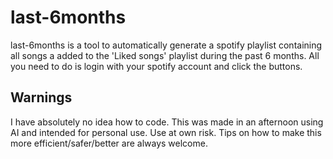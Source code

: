 # last-6months

last-6months is a tool to automatically  generate a spotify playlist containing all songs a added to the 'Liked songs' playlist during the past 6 months. All you need to do is login with your spotify account and click the buttons.


## Warnings

I have absolutely no idea how to code. This was made in an afternoon using AI and intended for personal use. Use at own risk. Tips on how to make this more efficient/safer/better are always welcome.
